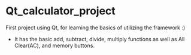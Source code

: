 # Qt_calculator_project
First project using Qt, for learning the basics of utilizing the framework :)
* It has the basic add, subtract, divide, multiply functions as well as All Clear(AC), and memory buttons. 
